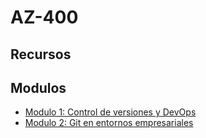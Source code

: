 # AZ-400



## Recursos

## Modulos

*   [Modulo 1: Control de versiones y DevOps][modulo1]
*   [Modulo 2: Git en entornos empresariales ][modulo2]

[modulo1]: ./Modulos/Modulo1.md
[modulo2]: ./Modulos/Modulo2.md
